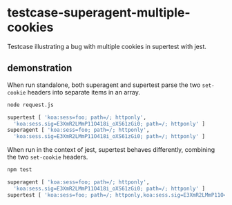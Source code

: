 # testcase-superagent-multiple-cookies
Testcase illustrating a bug with multiple cookies in supertest with jest.

## demonstration

When run standalone, both superagent and supertest parse the two `set-cookie` headers into separate items in an array.
```bash
node request.js

supertest [ 'koa:sess=foo; path=/; httponly',
  'koa:sess.sig=E3XmR2LMmP11O418i_oXS61zGi0; path=/; httponly' ]
superagent [ 'koa:sess=foo; path=/; httponly',
  'koa:sess.sig=E3XmR2LMmP11O418i_oXS61zGi0; path=/; httponly' ]
```

When run in the context of jest, supertest behaves differently, combining the two `set-cookie` headers.
```bash
npm test

superagent [ 'koa:sess=foo; path=/; httponly',
  'koa:sess.sig=E3XmR2LMmP11O418i_oXS61zGi0; path=/; httponly' ]
supertest [ 'koa:sess=foo; path=/; httponly,koa:sess.sig=E3XmR2LMmP11O418i_oXS61zGi0; path=/; httponly' ]
```

